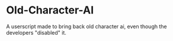 # Old-Character-AI
A userscript made to bring back old character ai, even though the developers "disabled" it.
